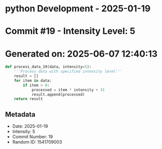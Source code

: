 ﻿# python Development - 2025-01-19
# Commit #19 - Intensity Level: 5
# Generated on: 2025-06-07 12:40:13
```python
def process_data_19(data, intensity=5):
    '''Process data with specified intensity level'''
    result = []
    for item in data:
        if item > 0:
            processed = item * intensity + 31
            result.append(processed)
    return result
```
## Metadata
- Date: 2025-01-19
- Intensity: 5
- Commit Number: 19
- Random ID: 1541709003
